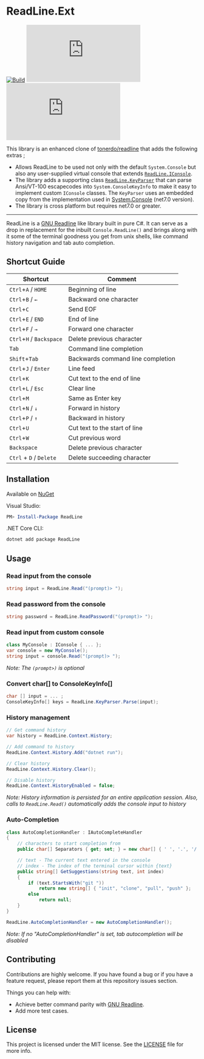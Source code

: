 # ReadLine.Ext

[![Build](https://github.com/rafntor/readline.ext/actions/workflows/build.yml/badge.svg)](https://github.com/rafntor/readline.ext/actions/workflows/build.yml)
[![NuGet](https://img.shields.io/nuget/v/ReadLine.Ext)](https://www.nuget.org/packages/ReadLine.Ext/)
[![License](https://img.shields.io/github/license/rafntor/readline.ext)](LICENSE)

This library is an enhanced clone of [tonerdo/readline](https://github.com/tonerdo/readline) that adds the following extras ;
- Allows ReadLine to be used not only with the default `System.Console` but also any user-supplied virtual console that extends [`ReadLine.IConsole`](./src/ReadLine/Abstractions/IConsole.cs).
- The library adds a supporting class [`ReadLine.KeyParser`](./src/ReadLine/KeyParser.cs) that can parse Ansi/VT-100 escapecodes into `System.ConsoleKeyInfo` to make it easy to implement custom `IConsole` classes. The `KeyParser` uses an embedded copy from the implementation used in [System.Console](https://github.com/dotnet/runtime/tree/main/src/libraries/System.Console/src/System) (net7.0 version).
- The library is cross platform but requires net7.0 or greater.

---


ReadLine is a [GNU Readline](https://en.wikipedia.org/wiki/GNU_Readline) like library built in pure C#. It can serve as a drop in replacement for the inbuilt `Console.ReadLine()` and brings along
with it some of the terminal goodness you get from unix shells, like command history navigation and tab auto completion.

## Shortcut Guide

| Shortcut                       | Comment                           |
| ------------------------------ | --------------------------------- |
| `Ctrl`+`A` / `HOME`            | Beginning of line                 |
| `Ctrl`+`B` / `←`               | Backward one character            |
| `Ctrl`+`C`                     | Send EOF                          |
| `Ctrl`+`E` / `END`             | End of line                       |
| `Ctrl`+`F` / `→`               | Forward one character             |
| `Ctrl`+`H` / `Backspace`       | Delete previous character         |
| `Tab`                          | Command line completion           |
| `Shift`+`Tab`                  | Backwards command line completion |
| `Ctrl`+`J` / `Enter`           | Line feed                         |
| `Ctrl`+`K`                     | Cut text to the end of line       |
| `Ctrl`+`L` / `Esc`             | Clear line                        |
| `Ctrl`+`M`                     | Same as Enter key                 |
| `Ctrl`+`N` / `↓`               | Forward in history                |
| `Ctrl`+`P` / `↑`               | Backward in history               |
| `Ctrl`+`U`                     | Cut text to the start of line     |
| `Ctrl`+`W`                     | Cut previous word                 |
| `Backspace`                    | Delete previous character         |
| `Ctrl` + `D` / `Delete`        | Delete succeeding character       |


## Installation

Available on [NuGet](https://www.nuget.org/packages/rafntor.ReadLine/)

Visual Studio:

```powershell
PM> Install-Package ReadLine
```

.NET Core CLI:

```bash
dotnet add package ReadLine
```


## Usage

### Read input from the console

```csharp
string input = ReadLine.Read("(prompt)> ");
```

### Read password from the console

```csharp
string password = ReadLine.ReadPassword("(prompt)> ");
```

### Read input from custom console

```csharp
class MyConsole : IConsole { ... };
var console = new MyConsole();
string input = console.Read("(prompt)> ");
```

_Note: The `(prompt>)` is  optional_

### Convert char[] to ConsoleKeyInfo[]

```csharp
char [] input = ... ;
ConsoleKeyInfo[] keys = ReadLine.KeyParser.Parse(input);
```

### History management

```csharp
// Get command history
var history = ReadLine.Context.History;

// Add command to history
ReadLine.Context.History.Add("dotnet run");

// Clear history
ReadLine.Context.History.Clear();

// Disable history
ReadLine.Context.HistoryEnabled = false;
```

_Note: History information is persisted for an entire application session. Also, calls to `ReadLine.Read()` automatically adds the console input to history_

### Auto-Completion

```csharp
class AutoCompletionHandler : IAutoCompleteHandler
{
    // characters to start completion from
    public char[] Separators { get; set; } = new char[] { ' ', '.', '/' };

    // text - The current text entered in the console
    // index - The index of the terminal cursor within {text}
    public string[] GetSuggestions(string text, int index)
    {
        if (text.StartsWith("git "))
            return new string[] { "init", "clone", "pull", "push" };
        else
            return null;
    }
}

ReadLine.AutoCompletionHandler = new AutoCompletionHandler();
```

_Note: If no "AutoCompletionHandler" is set, tab autocompletion will be disabled_

## Contributing

Contributions are highly welcome. If you have found a bug or if you have a feature request, please report them at this repository issues section.

Things you can help with:
* Achieve better command parity with [GNU Readline](https://en.wikipedia.org/wiki/GNU_Readline).
* Add more test cases.

## License

This project is licensed under the MIT license. See the [LICENSE](LICENSE) file for more info.
